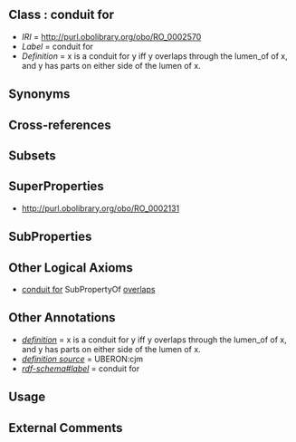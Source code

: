 
## Class : conduit for

 * *IRI* = http://purl.obolibrary.org/obo/RO_0002570
 * *Label* = conduit for
 * *Definition* = x is a conduit for y iff y overlaps through the lumen_of of x, and y has parts on either side of the lumen of x.

## Synonyms


## Cross-references


## Subsets


## SuperProperties

 * <http://purl.obolibrary.org/obo/RO_0002131>

## SubProperties


## Other Logical Axioms

 * [conduit for](../../RO/70/RO_0002570.md) SubPropertyOf [overlaps](../../RO/31/RO_0002131.md)

## Other Annotations

 * *[definition](../../IAO/15/IAO_0000115.md)* = x is a conduit for y iff y overlaps through the lumen_of of x, and y has parts on either side of the lumen of x.
 * *[definition source](../../IAO/19/IAO_0000119.md)* = UBERON:cjm
 * *[rdf-schema#label](../../el/rdf-schema#label.md)* = conduit for

## Usage


## External Comments

